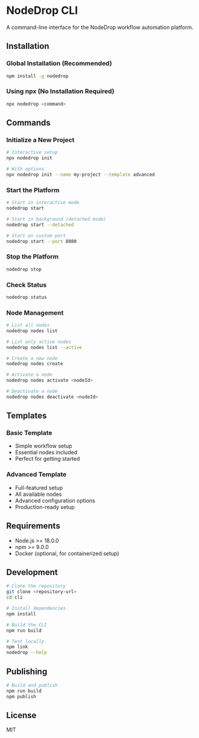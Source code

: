 # NodeDrop CLI

A command-line interface for the NodeDrop workflow automation platform.

## Installation

### Global Installation (Recommended)

```bash
npm install -g nodedrop
```

### Using npx (No Installation Required)

```bash
npx nodedrop <command>
```

## Commands

### Initialize a New Project

```bash
# Interactive setup
npx nodedrop init

# With options
npx nodedrop init --name my-project --template advanced
```

### Start the Platform

```bash
# Start in interactive mode
nodedrop start

# Start in background (detached mode)
nodedrop start --detached

# Start on custom port
nodedrop start --port 8080
```

### Stop the Platform

```bash
nodedrop stop
```

### Check Status

```bash
nodedrop status
```

### Node Management

```bash
# List all nodes
nodedrop nodes list

# List only active nodes
nodedrop nodes list --active

# Create a new node
nodedrop nodes create

# Activate a node
nodedrop nodes activate <nodeId>

# Deactivate a node
nodedrop nodes deactivate <nodeId>
```

## Templates

### Basic Template
- Simple workflow setup
- Essential nodes included
- Perfect for getting started

### Advanced Template
- Full-featured setup
- All available nodes
- Advanced configuration options
- Production-ready setup

## Requirements

- Node.js >= 18.0.0
- npm >= 9.0.0
- Docker (optional, for containerized setup)

## Development

```bash
# Clone the repository
git clone <repository-url>
cd cli

# Install dependencies
npm install

# Build the CLI
npm run build

# Test locally
npm link
nodedrop --help
```

## Publishing

```bash
# Build and publish
npm run build
npm publish
```

## License

MIT